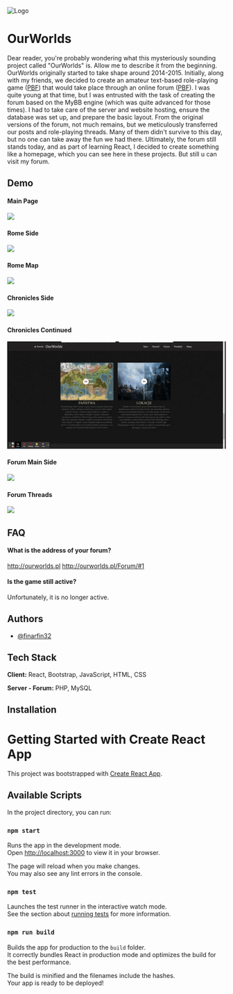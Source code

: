 ![Logo](https://images90.fotosik.pl/674/ef9ab6982543d4b9.png)

# OurWorlds

Dear reader, you're probably wondering what this mysteriously sounding project called "OurWorlds" is. Allow me to describe it from the beginning.
OurWorlds originally started to take shape around 2014-2015. Initially, along with my friends, we decided to create an amateur text-based role-playing game ([PBF](https://en.wikipedia.org/wiki/Play-by-post_role-playing_game)) that would take place through an online forum ([PBF](https://en.wikipedia.org/wiki/Play-by-post_role-playing_game)). I was quite young at that time, but I was entrusted with the task of creating the forum based on the MyBB engine (which was quite advanced for those times). I had to take care of the server and website hosting, ensure the database was set up, and prepare the basic layout. From the original versions of the forum, not much remains, but we meticulously transferred our posts and role-playing threads. Many of them didn't survive to this day, but no one can take away the fun we had there. Ultimately, the forum still stands today, and as part of learning React, I decided to create something like a homepage, which you can see here in these projects. But still u can visit my forum.

## Demo

#### Main Page

![](https://github.com/Finarfin32/finarfin32/blob/Finarfin32-gifs/OurWorlds1.gif)

#### Rome Side

![](https://github.com/Finarfin32/finarfin32/blob/Finarfin32-gifs/OurWorlds2.gif)

#### Rome Map

![](https://github.com/Finarfin32/finarfin32/blob/Finarfin32-gifs/OurWorlds3.gif)

#### Chronicles Side

![](https://github.com/Finarfin32/finarfin32/blob/Finarfin32-gifs/OurWorlds4.gif)

#### Chronicles Continued

![](https://github.com/Finarfin32/finarfin32/blob/Finarfin32-gifs/OurWorlds5.gif)

#### Forum Main Side

![](https://github.com/Finarfin32/finarfin32/blob/Finarfin32-gifs/OurWorlds6.gif)

#### Forum Threads

![](https://github.com/Finarfin32/finarfin32/blob/Finarfin32-gifs/OurWorlds7.gif)

## FAQ

#### What is the address of your forum?

http://ourworlds.pl
http://ourworlds.pl/Forum/#1

#### Is the game still active?

Unfortunately, it is no longer active.

## Authors

- [@finarfin32](https://github.com/Finarfin32)

## Tech Stack

**Client:** React, Bootstrap, JavaScript, HTML, CSS

**Server - Forum:** PHP, MySQL

## Installation

# Getting Started with Create React App

This project was bootstrapped with [Create React App](https://github.com/facebook/create-react-app).

## Available Scripts

In the project directory, you can run:

### `npm start`

Runs the app in the development mode.\
Open [http://localhost:3000](http://localhost:3000) to view it in your browser.

The page will reload when you make changes.\
You may also see any lint errors in the console.

### `npm test`

Launches the test runner in the interactive watch mode.\
See the section about [running tests](https://facebook.github.io/create-react-app/docs/running-tests) for more information.

### `npm run build`

Builds the app for production to the `build` folder.\
It correctly bundles React in production mode and optimizes the build for the best performance.

The build is minified and the filenames include the hashes.\
Your app is ready to be deployed!
